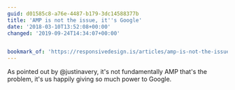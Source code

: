 ```yaml
---
guid: d01585c8-a76e-4487-b179-3dc14588377b
title: 'AMP is not the issue, it''s Google'
date: '2018-03-10T13:52:08+00:00'
changed: '2019-09-24T14:34:07+00:00'


bookmark_of: 'https://responsivedesign.is/articles/amp-is-not-the-issue-its-google/'
---
```



As pointed out by @justinavery, it's not fundamentally AMP that's the problem, it's us happily giving so much power to Google.
